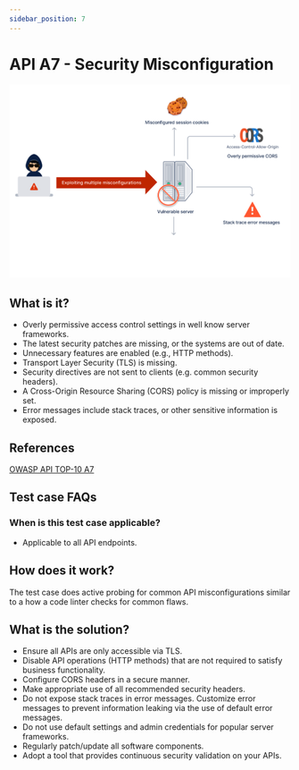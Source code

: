 ```yaml
---
sidebar_position: 7
---
```


# API A7 - Security Misconfiguration
![MISCONFIG](../assets/API-Top-10/A7-Security-Misconfiguration.svg)

## What is it?
- Overly permissive access control settings in well know server frameworks.
- The latest security patches are missing, or the systems are out of date.
- Unnecessary features are enabled (e.g., HTTP methods).
- Transport Layer Security (TLS) is missing.
- Security directives are not sent to clients (e.g. common security headers).
- A Cross-Origin Resource Sharing (CORS) policy is missing or improperly set.
- Error messages include stack traces, or other sensitive information is exposed.

## References
[OWASP API TOP-10 A7](https://owasp.org/www-project-api-security/)  


## Test case FAQs

### When is this test case applicable?
* Applicable to all API endpoints.

## How does it work?
The test case does active probing for common API misconfigurations similar to a how a code linter checks for common flaws.

## What is the solution?
- Ensure all APIs are only accessible via TLS.
- Disable API operations (HTTP methods) that are not required to satisfy business functionality.
- Configure CORS headers in a secure manner.
- Make appropriate use of all recommended security headers.
- Do not expose stack traces in error messages. Customize error messages to prevent information leaking via the use of default error messages.
- Do not use default settings and admin credentials for popular server frameworks.
- Regularly patch/update all software components.
- Adopt a tool that provides continuous security validation on your APIs.



